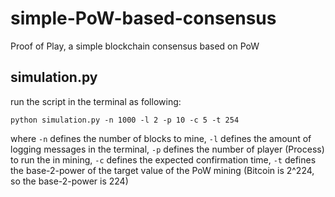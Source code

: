 # simple-PoW-based-consensus
Proof of Play, a simple blockchain consensus based on PoW

## simulation.py

run the script in the terminal as following:

```
python simulation.py -n 1000 -l 2 -p 10 -c 5 -t 254
```

where ```-n``` defines the number of blocks to mine, ```-l``` defines the amount of logging messages in the terminal, ```-p``` defines the number of player (Process) to run the in mining, ```-c``` defines the expected confirmation time, ```-t``` defines the base-2-power of the target value of the PoW mining (Bitcoin is 2^224, so the base-2-power is 224)